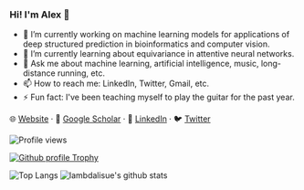 ### Hi! I'm Alex 👋

- 🔭 I’m currently working on machine learning models for applications of deep structured prediction in bioinformatics and computer vision.
- 🌱 I’m currently learning about equivariance in attentive neural networks.
- 💬 Ask me about machine learning, artificial intelligence, music, long-distance running, etc.
- 📫 How to reach me: LinkedIn, Twitter, Gmail, etc.
- ⚡ Fun fact: I've been teaching myself to play the guitar for the past year.

🌐 [Website](http://amorehead.github.io/) · 📰 [Google Scholar](https://scholar.google.com/citations?user=IYHJU5EAAAAJ) · 👔 [LinkedIn](https://www.linkedin.com/in/alexmorehead) · 🐦 [Twitter](https://twitter.com/MoreheadAlex)

![Profile views](https://gpvc.arturio.dev/amorehead)

[![Github profile Trophy](https://github-profile-trophy.vercel.app/?username=amorehead)](https://github.com/ryo-ma/github-profile-trophy)

![Top Langs](https://github-readme-stats.vercel.app/api/top-langs/?username=amorehead)
![lambdalisue's github stats](https://github-readme-stats.vercel.app/api?username=amorehead&show_icons=true&count_private=true&line_height=40)

